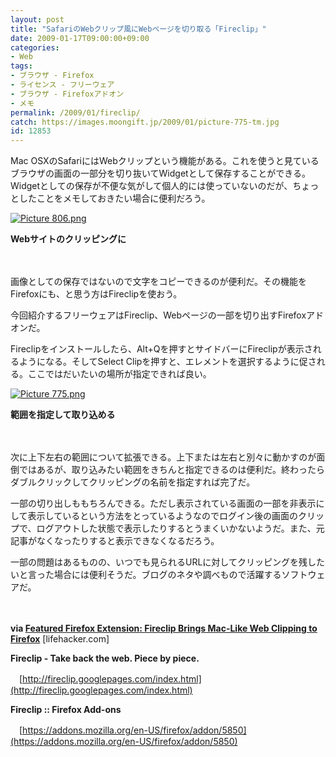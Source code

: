 ```yaml
---
layout: post
title: "SafariのWebクリップ風にWebページを切り取る「Fireclip」"
date: 2009-01-17T09:00:00+09:00
categories:
- Web
tags: 
- ブラウザ - Firefox
- ライセンス - フリーウェア
- ブラウザ - Firefoxアドオン
- メモ
permalink: /2009/01/fireclip/
catch: https://images.moongift.jp/2009/01/picture-775-tm.jpg
id: 12853
---
```

Mac OSXのSafariにはWebクリップという機能がある。これを使うと見ているブラウザの画面の一部分を切り抜いてWidgetとして保存することができる。Widgetとしての保存が不便な気がして個人的には使っていないのだが、ちょっとしたことをメモしておきたい場合に便利だろう。

  

[![Picture 806.png](https://images.moongift.jp/2009/01/picture-806-tm.jpg)](https://images.moongift.jp/2009/01/picture-806.png)  
  
**Webサイトのクリッピングに**

  

　

  

画像としての保存ではないので文字をコピーできるのが便利だ。その機能をFirefoxにも、と思う方はFireclipを使おう。

  

今回紹介するフリーウェアはFireclip、Webページの一部を切り出すFirefoxアドオンだ。

  
<!--more-->

Fireclipをインストールしたら、Alt+Qを押すとサイドバーにFireclipが表示されるようになる。そしてSelect Clipを押すと、エレメントを選択するように促される。ここではだいたいの場所が指定できれば良い。

  

[![Picture 775.png](https://images.moongift.jp/2009/01/picture-775-tm.jpg)](https://images.moongift.jp/2009/01/picture-775.png)  
  
**範囲を指定して取り込める**

  

　

  

次に上下左右の範囲について拡張できる。上下または左右と別々に動かすのが面倒ではあるが、取り込みたい範囲をきちんと指定できるのは便利だ。終わったらダブルクリックしてクリッピングの名前を指定すれば完了だ。

  

一部の切り出しももちろんできる。ただし表示されている画面の一部を非表示にして表示しているという方法をとっているようなのでログイン後の画面のクリップで、ログアウトした状態で表示したりするとうまくいかないようだ。また、元記事がなくなったりすると表示できなくなるだろう。

  

一部の問題はあるものの、いつでも見られるURLに対してクリッピングを残したいと言った場合には便利そうだ。ブログのネタや調べもので活躍するソフトウェアだ。

  

　

  

**via [Featured Firefox Extension: Fireclip Brings Mac-Like Web Clipping to Firefox](http://lifehacker.com/5130084/fireclip-brings-mac+like-web-clipping-to-firefox)** [lifehacker.com]

  

**Fireclip - Take back the web. Piece by piece.**  
  
　[http://fireclip.googlepages.com/index.html](http://fireclip.googlepages.com/index.html)

  

**Fireclip :: Firefox Add-ons**  
  
　[https://addons.mozilla.org/en-US/firefox/addon/5850](https://addons.mozilla.org/en-US/firefox/addon/5850)

  
